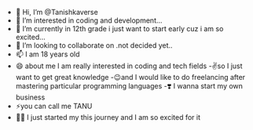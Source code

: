 - 👋 Hi, I’m @Tanishkaverse
- 👀 I’m interested in coding and development...
- 🌱 I’m currently in 12th grade i just want to start early cuz i am so excited...
- 💞️ I’m looking to collaborate on .not decided yet..
- 📫 I am 18 years old
- 😄 about me I am really interested in coding and tech fields
-✌so I just want to get great knowledge
-😉and I would like to do freelancing after mastering particular programming languages
-❣️ I wanna start my own business 
- ⚡you can call me TANU
- 👩‍💻 I just started my this journey and I am so excited for it
<!---
Tanishkaverse/Tanishkaverse is a ✨ special ✨ repository because its `README.md` (this file) appears on your GitHub profile.
You can click the Preview link to take a look at your changes.
--->
